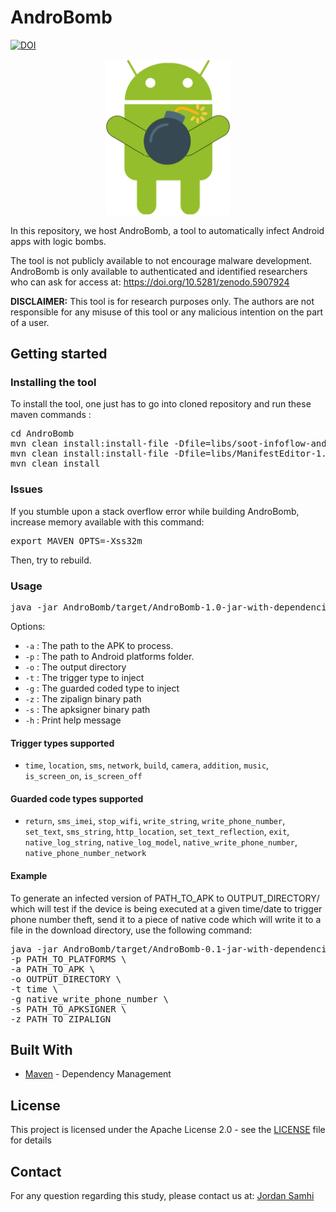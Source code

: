 # AndroBomb

[![DOI](https://zenodo.org/badge/DOI/10.5281/zenodo.5907924.svg)](https://doi.org/10.5281/zenodo.5907924)

<p align="center">
  <img src="https://github.com/JordanSamhi/AndroBomb/blob/master/images/androbomb.png" width="200" alt="AndroBomb">
</p>

In this repository, we host AndroBomb, a tool to automatically infect Android apps with logic bombs.

The tool is not publicly available to not encourage malware development.
AndroBomb is only available to authenticated and identified researchers who can ask for access at: https://doi.org/10.5281/zenodo.5907924

**DISCLAIMER:** This tool is for research purposes only. The authors are not responsible for any misuse of this tool or any malicious intention on the part of a user.

## Getting started

### Installing the tool

To install the tool, one just has to go into cloned repository and run these maven commands :

<pre>
cd AndroBomb
mvn clean install:install-file -Dfile=libs/soot-infoflow-android-2.9.0.jar -DgroupId=de.tud.sse -DartifactId=soot-infoflow-android -Dversion=2.9.0 -Dpackaging=jar
mvn clean install:install-file -Dfile=libs/ManifestEditor-1.0.2.jar -DgroupId=com.wind.meditor -DartifactId=manifesteditor -Dversion=1.0.2 -Dpackaging=jar
mvn clean install
</pre>

### Issues

If you stumble upon a stack overflow error while building AndroBomb, increase memory available with this command:

<pre>
export MAVEN_OPTS=-Xss32m
</pre>

Then, try to rebuild.

### Usage

<pre>
java -jar AndroBomb/target/AndroBomb-1.0-jar-with-dependencies.jar <i>options</i>
</pre>

Options:

* ```-a``` : The path to the APK to process.
* ```-p``` : The path to Android platforms folder.
* ```-o``` : The output directory
* ```-t``` : The trigger type to inject
* ```-g``` : The guarded coded type to inject
* ```-z``` : The zipalign binary path
* ```-s``` : The apksigner binary path
* ```-h``` : Print help message

#### Trigger types supported

* ```time```, ```location```, ```sms```, ```network```, ```build```, ```camera```, ```addition```, ```music```, ```is_screen_on```, ```is_screen_off```

#### Guarded code types supported

* ```return```, ```sms_imei```, ```stop_wifi```, ```write_string```, ```write_phone_number```, ```set_text```, ```sms_string```, ```http_location```, ```set_text_reflection```, ```exit```, ```native_log_string```, ```native_log_model```, ```native_write_phone_number```, ```native_phone_number_network```

#### Example

To generate an infected version of PATH_TO_APK to OUTPUT_DIRECTORY/ which will test if the device is being executed at a given time/date to trigger phone number theft, send it to a piece of native code which will write it to a file in the download directory, use the following command:

<pre>
java -jar AndroBomb/target/AndroBomb-0.1-jar-with-dependencies.jar \
-p PATH_TO_PLATFORMS \
-a PATH_TO_APK \
-o OUTPUT_DIRECTORY \
-t time \
-g native_write_phone_number \
-s PATH_TO_APKSIGNER \
-z PATH_TO_ZIPALIGN
</pre>

## Built With

* [Maven](https://maven.apache.org/) - Dependency Management

## License

This project is licensed under the Apache License 2.0 - see the [LICENSE](LICENSE) file for details

## Contact

For any question regarding this study, please contact us at:
[Jordan Samhi](mailto:jordan.samhi@uni.lu)
